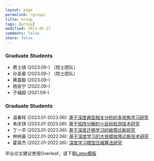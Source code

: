 ```yaml
---
layout: page
permalink: /group/
title: Group
tags: [group]
modified: 2023-05-17 
comments: false
share: false
---
```



### Graduate Students


* 费士祺 (2023.09-) （院士团队）
* 孙圣豪 (2023.09-) （院士团队）
* 黄晨毅 (2023.09-) 
* 杨安宁 (2022.09-) 
* 于福超 (2021.09-)

### Graduate Students

* 温春晖 (2023.01-2023.06): <a href="../group/2023-温春晖.pdf" class="textlink" target="_blank">基于深度典型相关分析的多视角学习研究</a><br>
* 朱庆琪 (2023.01-2023.06): <a href="../group/2023-朱庆琪.pdf" class="textlink" target="_blank">基于矩阵分解的小目标检测技术研究</a><br>
* 丁一平 (2023.01-2023.06): <a href="../group/2023-丁一平.pdf" class="textlink" target="_blank">基于深度迁移学习的故障诊断研究</a><br>
* 林梓豪 (2022.01-2022.06): <a href="../group/2022-林梓豪.pdf" class="textlink" target="_blank">基于深度学习的大规模故障诊断技术研究</a><br>
* 霍英杰 (2022.01-2022.06): <a href="../group/2022-霍英杰.pdf" class="textlink" target="_blank">深度学习模型压缩算法研究</a><br>

毕业论文建议使用Overleaf，请下载<a href="../group/模板.zip" class="textlink" target="_blank">Latex模板</a> <br> 

